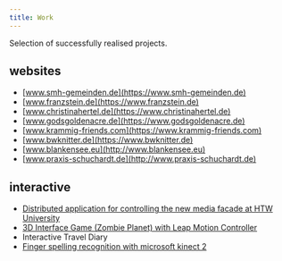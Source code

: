 ```yaml
---
title: Work
---
```


Selection of successfully realised projects.


## websites
* [www.smh-gemeinden.de](https://www.smh-gemeinden.de)
* [www.franzstein.de](https://www.franzstein.de)
* [www.christinahertel.de](https://www.christinahertel.de)
* [www.godsgoldenacre.de](https://www.godsgoldenacre.de)
* [www.krammig-friends.com](https://www.krammig-friends.com)
* [www.bwknitter.de](https://www.bwknitter.de)
* [www.blankensee.eu](http://www.blankensee.eu)
* [www.praxis-schuchardt.de](http://www.praxis-schuchardt.de)   

## interactive
* [Distributed application for controlling the new media facade at HTW University](https://cm.htw-berlin.de/lehre/semesterprojekte/medienfassade/)
* [3D Interface Game (Zombie Planet) with Leap Motion Controller](https://blog.dragonlab.de/2013/07/zombie-planet/)
* Interactive Travel Diary
* [Finger spelling recognition with microsoft kinect 2](https://github.com/samuelstein/FingerSpellingKinect)